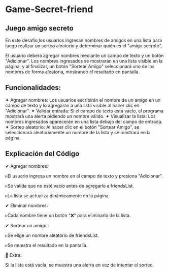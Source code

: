# Game-Secret-friend
## Juego amigo secreto

En este desafío,los usuarios ingresan nombres de amigos en una lista para luego realizar un sorteo aleatorio y determinar quién es el "amigo secreto".

El usuario deberá agregar nombres mediante un campo de texto y un botón "Adicionar". Los nombres ingresados se mostrarán en una lista visible en la página, y al finalizar, un botón "Sortear Amigo" seleccionará uno de los nombres de forma aleatoria, mostrando el resultado en pantalla.

## Funcionalidades:

✦ Agregar nombres: Los usuarios escribirán el nombre de un amigo en un campo de texto y lo agregarán a una lista visible al hacer clic en "Adicionar".
✦ Validar entrada: Si el campo de texto está vacío, el programa mostrará una alerta pidiendo un nombre válido.
✦ Visualizar la lista: Los nombres ingresados aparecerán en una lista debajo del campo de entrada.
✦ Sorteo aleatorio: Al hacer clic en el botón "Sortear Amigo", se seleccionará aleatoriamente un nombre de la lista y se mostrará en la página.

## Explicación del Código

✔ Agregar nombres:

▹El usuario ingresa un nombre en el campo de texto y presiona "Adicionar".

▹Se valida que no esté vacío antes de agregarlo a friendsList.

▹La lista se actualiza dinámicamente en la página.

✔ Eliminar nombres:

▹Cada nombre tiene un botón "❌" para eliminarlo de la lista.

✔ Sortear un amigo:

▹Se elige un nombre aleatorio de friendsList.

▹Se muestra el resultado en la pantalla.

📌 Extra:

Si la lista está vacía, se muestra una alerta en vez de intentar el sorteo.

